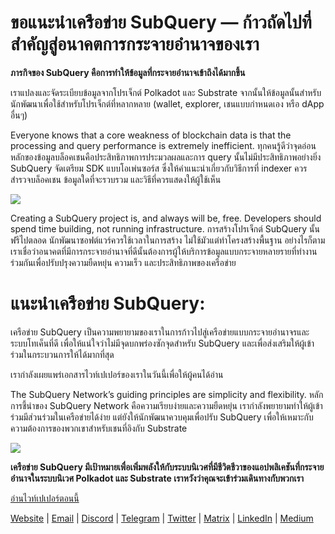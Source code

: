 # ขอแนะนำเครือข่าย SubQuery — ก้าวถัดไปที่สำคัญสู่อนาคตการกระจายอำนาจของเรา

**ภารกิจของ SubQuery คือการทำให้ข้อมูลที่กระจายอำนาจเข้าถึงได้มากขึ้น**

เราแปลงและจัดระเบียบข้อมูลจากโปรเจ็กต์ Polkadot และ Substrate จากนั้นให้ข้อมูลนั้นสำหรับนักพัฒนาเพื่อใช้สำหรับโปรเจ็กต์ที่หลากหลาย (wallet, explorer, เชนแบบกำหนดเอง หรือ dApp อื่นๆ)

Everyone knows that a core weakness of blockchain data is that the processing and query performance is extremely inefficient. ทุกคนรู้ดีว่าจุดอ่อนหลักของข้อมูลบล็อคเชนคือประสิทธิภาพการประมวลผลและการ query นั้นไม่มีประสิทธิภาพอย่างยิ่ง SubQuery จัดเตรียม SDK แบบโอเพ่นซอร์ส ซึ่งให้คำแนะนำเกี่ยวกับวิธีการที่ indexer ควรสำรวจบล็อคเชน ข้อมูลใดที่จะรวบรวม และวิธีที่ควรแสดงให้ผู้ใช้เห็น

![](https://miro.medium.com/max/700/1*0l37MKpDk2ahHsqDUBxbjw.png)

Creating a SubQuery project is, and always will be, free. Developers should spend time building, not running infrastructure. การสร้างโปรเจ็กต์ SubQuery นั้นฟรีไปตลอด นักพัฒนาซอฟต์แวร์ควรใช้เวลาในการสร้าง ไม่ใช้มัวแต่ทำโครงสร้างพื้นฐาน อย่างไรก็ตาม เราเชื่อว่าอนาคตที่มีการกระจายอำนาจที่ดีนั้นต้องการผู้ให้บริการข้อมูลแบบกระจายหลายรายที่ทำงานร่วมกันเพื่อปรับปรุงความยืดหยุ่น ความเร็ว และประสิทธิภาพของเครือข่าย

# แนะนำเครือข่าย SubQuery:

เครือข่าย SubQuery เป็นความพยายามของเราในการก้าวไปสู่เครือข่ายแบบกระจายอำนาจรและระบบโทเค็นที่ดี เพื่อให้แน่ใจว่าไม่มีจุดบกพร่องซักจุดสำหรับ SubQuery และเพื่อส่งเสริมให้ผู้เข้าร่วมในกระบวนการให้ได้มากที่สุด

เรากำลังเผยแพร่เอกสารไวท์เปเปอร์ของเราในวันนี้เพื่อให้ผู้คนได้อ่าน

The SubQuery Network’s guiding principles are simplicity and flexibility. หลักการชี้นำของ SubQuery Network คือความเรียบง่ายและความยืดหยุ่น เรากำลังพยายามทำให้ผู้เข้าร่วมมีส่วนร่วมในเครือข่ายได้ง่าย แต่ยังให้นักพัฒนาควบคุมเพื่อปรับ SubQuery เพื่อให้เหมาะกับความต้องการของพวกเขาสำหรับเชนที่อิงกับ Substrate

![](https://miro.medium.com/max/700/1*5E_eIJBTvHI7W24ib_Syvw.png)

**เครือข่าย SubQuery มีเป้าหมายเพื่อเพิ่มพลังให้กับระบบนิเวศที่มีชีวิตชีวาของแอปพลิเคชันที่กระจายอำนาจในระบบนิเวศ Polkadot และ Substrate เราหวังว่าคุณจะเข้าร่วมเดินทางกับพวกเรา**

[อ่านไวท์เปเปอร์ตอนนี้](https://static.subquery.network/whitepaper.pdf)

[Website](https://subquery.network/) | [Email](mailto:hello@subquery.network) | [Discord](https://discord.com/invite/78zg8aBSMG) | [Telegram](https://t.me/subquerynetwork) | [Twitter](https://twitter.com/subquerynetwork) | [Matrix](https://matrix.to/#/#subquery:matrix.org) | [LinkedIn](https://www.linkedin.com/company/subquery) | [Medium](https://subquery.medium.com/)